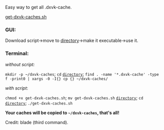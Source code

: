 Easy way to get all .dxvk-cache.

[get-dxvk-caches.sh](https://github.com/begin-theadventure/get-dxvk-caches/releases/download/1.0.2/get-dxvk-caches.sh)

### GUI:

Download script->move to [directory](https://github.com/begin-theadventure/dxvk-caches#directories)->make it executable->use it.

### Terminal:

_without script:_

`mkdir -p ~/dxvk-caches`; `cd` [`directory`](https://github.com/begin-theadventure/dxvk-caches#directories); `find . -name '*.dxvk-cache' -type f -print0 | xargs -0 -I{} cp {} ~/dxvk-caches/`

_with script_:

`chmod +x get-dxvk-caches.sh`; `mv get-dxvk-caches.sh` [`directory`](https://github.com/begin-theadventure/dxvk-caches#directories); `cd` [`directory`](https://github.com/begin-theadventure/dxvk-caches#directories); `./get-dxvk-caches.sh`

**Your caches will be copied to `~/dxvk-caches`, that's all!**

Credit: blade (third command).
